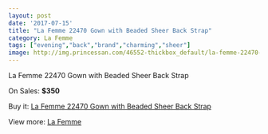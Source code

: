 ```yaml
---
layout: post
date: '2017-07-15'
title: "La Femme 22470 Gown with Beaded Sheer Back Strap"
category: La Femme
tags: ["evening","back","brand","charming","sheer"]
image: http://img.princessan.com/46552-thickbox_default/la-femme-22470-gown-with-beaded-sheer-back-strap.jpg
---
```

La Femme 22470 Gown with Beaded Sheer Back Strap

On Sales: **$350**
<a href="https://www.princessan.com/en/la-femme/21290-la-femme-22470-gown-with-beaded-sheer-back-strap.html"><amp-img layout="responsive" width="600" height="600" src="//img.princessan.com/46552-thickbox_default/la-femme-22470-gown-with-beaded-sheer-back-strap.jpg" alt="La Femme 22470 Gown with Beaded Sheer Back Strap 0" /></a>
<a href="https://www.princessan.com/en/la-femme/21290-la-femme-22470-gown-with-beaded-sheer-back-strap.html"><amp-img layout="responsive" width="600" height="600" src="//img.princessan.com/46553-thickbox_default/la-femme-22470-gown-with-beaded-sheer-back-strap.jpg" alt="La Femme 22470 Gown with Beaded Sheer Back Strap 1" /></a>

Buy it: [La Femme 22470 Gown with Beaded Sheer Back Strap](https://www.princessan.com/en/la-femme/21290-la-femme-22470-gown-with-beaded-sheer-back-strap.html "La Femme 22470 Gown with Beaded Sheer Back Strap")

View more: [La Femme](https://www.princessan.com/en/28-la-femme "La Femme")
